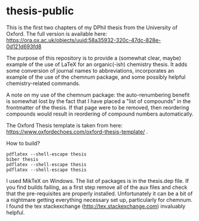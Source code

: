# thesis-public

This is the first two chapters of my DPhil thesis from the University of Oxford. The full version is available here: https://ora.ox.ac.uk/objects/uuid:58a35932-320c-47dc-828e-0d121d693fd8

The purpose of this repository is to provide a (somewhat clear, maybe) example of the use of LaTeX for an organic(-ish) chemistry thesis. It adds some conversion of journal names to abbreviations, incorporates an example of the use of the chemnum package, and some possibly helpful chemistry-related commands.

A note on my use of the chemnum package: the auto-renumbering benefit is somewhat lost by the fact that I have placed a "list of compounds" in the frontmatter of the thesis. If that page were to be removed, then reordering compounds would result in reordering of compound numbers automatically.

The Oxford Thesis template is taken from here: https://www.oxfordechoes.com/oxford-thesis-template/ .

How to build?

```
pdflatex --shell-escape thesis 
biber thesis
pdflatex --shell-escape thesis
pdflatex --shell-escape thesis
```


I used MikTeX on Windows. The list of packages is in the thesis.dep file. If you find builds failing, as a first step remove all of the aux files and check that the pre-requisites are properly installed. Unfortunately it can be a bit of a nightmare getting everything necessary set up, particularly for chemnum. I found the tex stackexchange (http://tex.stackexchange.com) invaluably helpful.
